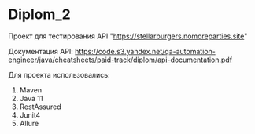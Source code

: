 # Diplom_2

Проект для тестирования API "https://stellarburgers.nomoreparties.site"

Документация API: https://code.s3.yandex.net/qa-automation-engineer/java/cheatsheets/paid-track/diplom/api-documentation.pdf

Для проекта использовались:
1) Maven
2) Java 11
3) RestAssured
4) Junit4
5) Allure